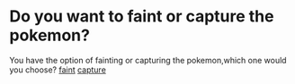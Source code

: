 # Do you want to faint or capture the pokemon?
You have the option of fainting or capturing the pokemon,which one would you choose?
[faint](faint.md)
[capture](capture.md)